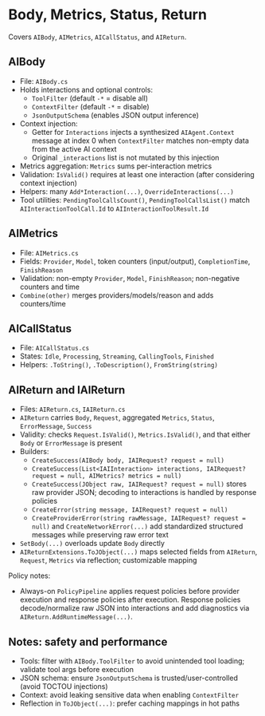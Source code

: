 # Body, Metrics, Status, Return

Covers `AIBody`, `AIMetrics`, `AICallStatus`, and `AIReturn`.

## AIBody

- File: `AIBody.cs`
- Holds interactions and optional controls:
  - `ToolFilter` (default `-*` = disable all)
  - `ContextFilter` (default `-*` = disable)
  - `JsonOutputSchema` (enables JSON output inference)
- Context injection:
  - Getter for `Interactions` injects a synthesized `AIAgent.Context` message at index 0 when `ContextFilter` matches non-empty data from the active AI context
  - Original `_interactions` list is not mutated by this injection
- Metrics aggregation: `Metrics` sums per-interaction metrics
- Validation: `IsValid()` requires at least one interaction (after considering context injection)
- Helpers: many `Add*Interaction(...)`, `OverrideInteractions(...)`
- Tool utilities: `PendingToolCallsCount()`, `PendingToolCallsList()` match `AIInteractionToolCall.Id` to `AIInteractionToolResult.Id`

## AIMetrics

- File: `AIMetrics.cs`
- Fields: `Provider`, `Model`, token counters (input/output), `CompletionTime`, `FinishReason`
- Validation: non-empty `Provider`, `Model`, `FinishReason`; non-negative counters and time
- `Combine(other)` merges providers/models/reason and adds counters/time

## AICallStatus

- File: `AICallStatus.cs`
- States: `Idle`, `Processing`, `Streaming`, `CallingTools`, `Finished`
- Helpers: `.ToString()`, `.ToDescription()`, `FromString(string)`

## AIReturn and IAIReturn

- Files: `AIReturn.cs`, `IAIReturn.cs`
- `AIReturn` carries `Body`, `Request`, aggregated `Metrics`, `Status`, `ErrorMessage`, `Success`
- Validity: checks `Request.IsValid()`, `Metrics.IsValid()`, and that either `Body` or `ErrorMessage` is present
- Builders:
  - `CreateSuccess(AIBody body, IAIRequest? request = null)`
  - `CreateSuccess(List<IAIInteraction> interactions, IAIRequest? request = null, AIMetrics? metrics = null)`
  - `CreateSuccess(JObject raw, IAIRequest? request = null)` stores raw provider JSON; decoding to interactions is handled by response policies
  - `CreateError(string message, IAIRequest? request = null)`
  - `CreateProviderError(string rawMessage, IAIRequest? request = null)` and `CreateNetworkError(...)` add standardized structured messages while preserving raw error text
- `SetBody(...)` overloads update `Body` directly
- `AIReturnExtensions.ToJObject(...)` maps selected fields from `AIReturn`, `Request`, `Metrics` via reflection; customizable mapping

Policy notes:

- Always-on `PolicyPipeline` applies request policies before provider execution and response policies after execution. Response policies decode/normalize raw JSON into interactions and add diagnostics via `AIReturn.AddRuntimeMessage(...)`.

## Notes: safety and performance

- Tools: filter with `AIBody.ToolFilter` to avoid unintended tool loading; validate tool args before execution
- JSON schema: ensure `JsonOutputSchema` is trusted/user-controlled (avoid TOCTOU injections)
- Context: avoid leaking sensitive data when enabling `ContextFilter`
- Reflection in `ToJObject(...)`: prefer caching mappings in hot paths
